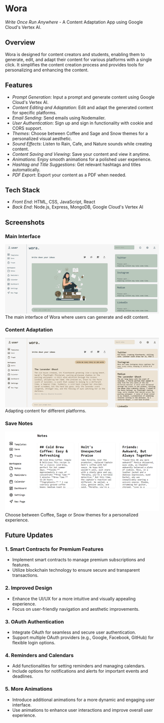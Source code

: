 # Wora

*Write Once Run Anywhere* - A Content Adaptation App using Google Cloud's Vertex AI.

## Overview
Wora is designed for content creators and students, enabling them to generate, edit, and adapt their content for various platforms with a single click. It simplifies the content creation process and provides tools for personalizing and enhancing the content.

## Features
- *Prompt Generation*: Input a prompt and generate content using Google Cloud's Vertex AI.
- *Content Editing and Adaptation*: Edit and adapt the generated content for specific platforms.
- *Email Sending*: Send emails using Nodemailer.
- *User Authentication*: Sign up and sign in functionality with cookie and CORS support.
- *Themes*: Choose between Coffee and Sage and Snow themes for a personalized visual aesthetic.
- *Sound Effects*: Listen to Rain, Cafe, and Nature sounds while creating content.
- *Content Saving and Viewing*: Save your content and view it anytime.
- *Animations*: Enjoy smooth animations for a polished user experience.
- *Hashtag and Title Suggestions*: Get relevant hashtags and titles automatically.
- *PDF Export*: Export your content as a PDF when needed.

## Tech Stack
- *Front End*: HTML, CSS, JavaScript, React
- *Back End*: Node.js, Express, MongoDB, Google Cloud's Vertex AI

## Screenshots
### Main Interface
![Main Interface](homePage.png)
The main interface of Wora where users can generate and edit content.

### Content Adaptation
![Content Adaptation](textAdaptation.png)
Adapting content for different platforms.

### Save Notes
![Theme Selection](notesPage.png)
Choose between Coffee, Sage or Snow themes for a personalized experience.


## Future Updates
### 1. Smart Contracts for Premium Features
- Implement smart contracts to manage premium subscriptions and features.
- Utilize blockchain technology to ensure secure and transparent transactions.

### 2. Improved Design
- Enhance the UI/UX for a more intuitive and visually appealing experience.
- Focus on user-friendly navigation and aesthetic improvements.

### 3. OAuth Authentication
- Integrate OAuth for seamless and secure user authentication.
- Support multiple OAuth providers (e.g., Google, Facebook, GitHub) for flexible login options.

### 4. Reminders and Calendars
- Add functionalities for setting reminders and managing calendars.
- Include options for notifications and alerts for important events and deadlines.

### 5. More Animations
- Introduce additional animations for a more dynamic and engaging user interface.
- Use animations to enhance user interactions and improve overall user experience.